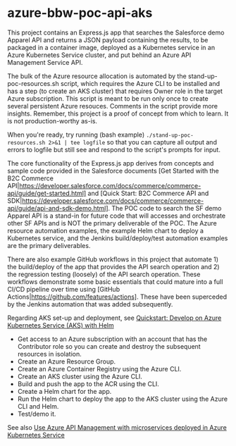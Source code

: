 # azure-bbw-poc-api-aks
This project contains an Express.js app that searches the Salesforce demo Apparel API and returns a JSON payload containing the results, to be packaged in a container image, deployed as a Kubernetes service in an Azure Kubernetes Service cluster, and put behind an Azure API Management Service API.

The bulk of the Azure resource allocation is automated by the stand-up-poc-resources.sh script, which requires the Azure CLI to be installed and has a step (to create an AKS cluster) that requires Owner role in the target Azure subscription. This script is meant to be run only once to create several persistent Azure resouces.  Comments in the script provide more insights.  Remember, this
project is a proof of concept from which to learn.  It is not production-worthy as-is.

When you're ready, try running (bash example) `./stand-up-poc-resources.sh 2>&1 | tee logfile` so that you can capture all output and errors to logfile but still see and respond to the script's prompts for input.

The core functionality of the Express.js app derives from concepts and sample code provided in the Salesforce documents [Get Started with the B2C Commerce API|https://developer.salesforce.com/docs/commerce/commerce-api/guide/get-started.html] and [Quick Start: B2C Commerce API and SDK|https://developer.salesforce.com/docs/commerce/commerce-api/guide/api-and-sdk-demo.html]. The POC code to search the SF demo Apparel API is a stand-in for future code that will accesses and orchestrate other SF APIs and is NOT the primary deliverable of the POC. The Azure resource automation examples, the example Helm chart to deploy a Kubernetes service, and the Jenkins build/deploy/test automation examples are the primary deliverables.

There are also example GitHub workflows in this project that automate 1) the build/deploy of the app that provides the API search operation and 2) the regression testing (loosely) of the API search operation.  These workflows demonstrate some basic essentials that could mature into a full CI/CD pipeline over time using [GitHub Actions|https://github.com/features/actions]. These have been superceded by the Jenkins automation that was added subsequently.

Regarding AKS set-up and deployment, see [Quickstart: Develop on Azure Kubernetes Service (AKS) with Helm](https://learn.microsoft.com/en-us/azure/aks/quickstart-helm?tabs=azure-cli.)
- Get access to an Azure subscription with an account that has the Contributor role so you can create and destroy the subsequent resources in isolation.
- Create an Azure Resource Group.
- Create an Azure Container Registry using the Azure CLI.
- Create an AKS cluster using the Azure CLI.
- Build and push the app to the ACR using the CLI.
- Create a Helm chart for the app.
- Run the Helm chart to deploy the app to the AKS cluster using the Azure CLI and Helm.
- Test/demo it.

See also [Use Azure API Management with microservices deployed in Azure Kubernetes Service](https://learn.microsoft.com/en-us/azure/api-management/api-management-kubernetes)